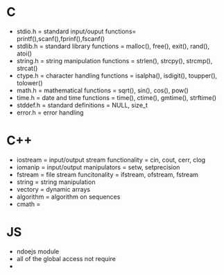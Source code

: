 # C
- stdio.h = standard input/ouput functions= printf(),scanf(),fprinf(),fscanf()
- stdlib.h = standard library functions = malloc(), free(), exit(), rand(), atoi()
- string.h = string manipulation functions = strlen(), strcpy(), strcmp(), strcat()
- ctype.h = character handling functions = isalpha(), isdigit(), toupper(), tolower()
- math.h = mathematical functions = sqrt(), sin(), cos(), pow()
- time.h = date and time functions = time(), ctime(), gmtime(), strftime()
- stddef.h = standard definitions = NULL, size_t
- error.h = error handling
# C++
- iostream = input/output stream functionality = cin, cout, cerr, clog
- iomanip = input/output manipulators = setw, setprecision
- fstream = file stream funcitonality =  ifstream, ofstream, fstream
- string = string manipulation
- vectory = dynamic arrays
- algorithm = algorithm on sequences
- cmath = 
# JS
- ndoejs module
- all of the global access not require
- 